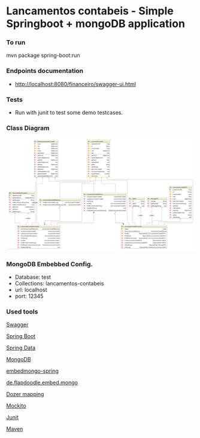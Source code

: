 # Lancamentos contabeis - Simple Springboot + mongoDB application


### To run
mvn package spring-boot:run

### Endpoints documentation

* [http://localhost:8080/financeiro/swagger-ui.html](http://localhost:8080/financeiro/swagger-ui.html)

### Tests

* Run with junit to test some demo testcases.


### Class Diagram

![Classes](docs/diagramas/class_diagram.png)

### MongoDB Embebbed Config.
* Database: test
* Collections: lancamentos-contabeis
* url: localhost
* port: 12345



### Used tools

[Swagger](https://swagger.io)

[Spring Boot](http://projects.spring.io/spring-boot/)

[Spring Data](http://projects.spring.io/spring-data/)

[MongoDB](https://www.mongodb.com/)

[embedmongo-spring](https://github.com/jirutka/embedmongo-spring)

[de.flapdoodle.embed.mongo](https://github.com/flapdoodle-oss/de.flapdoodle.embed.mongo)

[Dozer mapping](http://dozer.sourceforge.net)

[Mockito](http://site.mockito.org)

[Junit](https://junit.org)

[Maven](https://maven.apache.org)